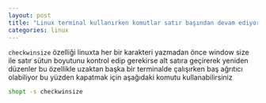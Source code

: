 ```yaml
---
layout: post
title: "Linux terminal kullanırken komutlar satır başından devam ediyor."
categories: linux
---
```


```checkwinsize``` özelliği linuxta her bir karakteri yazmadan önce window size ile satır sütun boyutunu kontrol edip gerekirse alt satıra geçirerek yeniden düzenler bu özellikle uzaktan başka bir terminalde çalışırken baş ağrıtıcı olabiliyor bu yüzden kapatmak için aşağıdaki komutu kullanabilirsiniz

```sh
shopt -s checkwinsize
```

